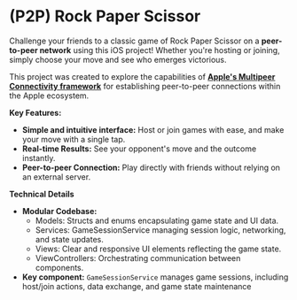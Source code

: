 # (P2P) Rock Paper Scissor

Challenge your friends to a classic game of Rock Paper Scissor on a **peer-to-peer network** using this iOS project! Whether you're hosting or joining, simply choose your move and see who emerges victorious.

This project was created to explore the capabilities of **[Apple's Multipeer Connectivity framework](https://developer.apple.com/documentation/multipeerconnectivity)** for establishing peer-to-peer connections within the Apple ecosystem.

**Key Features:**

- **Simple and intuitive interface:** Host or join games with ease, and make your move with a single tap.
- **Real-time Results:** See your opponent's move and the outcome instantly.
- **Peer-to-peer Connection:** Play directly with friends without relying on an external server.

**Technical Details**

- **Modular Codebase:**
    - Models: Structs and enums encapsulating game state and UI data.
    - Services: GameSessionService managing session logic, networking, and state updates.
    - Views: Clear and responsive UI elements reflecting the game state.
    - ViewControllers: Orchestrating communication between components.
- **Key component:** `GameSessionService` manages game sessions, including host/join actions, data exchange, and game state maintenance
